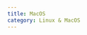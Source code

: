 ```yaml
---
title: MacOS
category: Linux & MacOS
---
```


<div id="github"></div>
<script>  
getText('https://raw.githubusercontent.com/WheatBeer/posts/master/linux_and_macos/mac.md');
</script>

